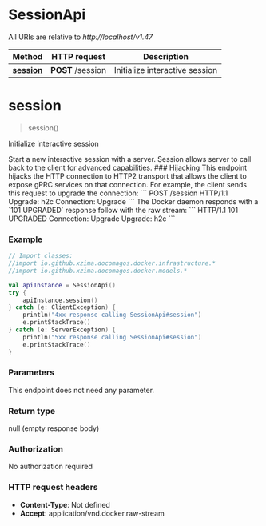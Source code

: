 # SessionApi

All URIs are relative to *http://localhost/v1.47*

| Method                               | HTTP request      | Description                    |
|--------------------------------------|-------------------|--------------------------------|
| [**session**](SessionApi.md#session) | **POST** /session | Initialize interactive session |

<a id="session"></a>

# **session**

> session()

Initialize interactive session

Start a new interactive session with a server. Session allows server to call back to the client for advanced
capabilities. ### Hijacking This endpoint hijacks the HTTP connection to HTTP2 transport that allows the client to
expose gPRC services on that connection. For example, the client sends this request to upgrade the connection:
&#x60;&#x60;&#x60; POST /session HTTP/1.1 Upgrade: h2c Connection: Upgrade &#x60;&#x60;&#x60; The Docker daemon responds
with a &#x60;101 UPGRADED&#x60; response follow with the raw stream:  &#x60;&#x60;&#x60; HTTP/1.1 101 UPGRADED
Connection: Upgrade Upgrade: h2c &#x60;&#x60;&#x60;

### Example

```kotlin
// Import classes:
//import io.github.xzima.docomagos.docker.infrastructure.*
//import io.github.xzima.docomagos.docker.models.*

val apiInstance = SessionApi()
try {
    apiInstance.session()
} catch (e: ClientException) {
    println("4xx response calling SessionApi#session")
    e.printStackTrace()
} catch (e: ServerException) {
    println("5xx response calling SessionApi#session")
    e.printStackTrace()
}
```

### Parameters

This endpoint does not need any parameter.

### Return type

null (empty response body)

### Authorization

No authorization required

### HTTP request headers

- **Content-Type**: Not defined
- **Accept**: application/vnd.docker.raw-stream

